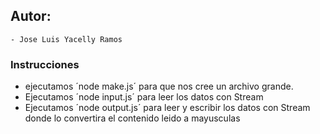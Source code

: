 ## Autor:
    - Jose Luis Yacelly Ramos

### Instrucciones
- ejecutamos ´node make.js´ para que nos cree un archivo grande.
- Ejecutamos ´node input.js´ para leer los datos con Stream 
- Ejecutamos ´node output.js´ para leer y escribir los datos con Stream donde lo convertira el contenido leido a mayusculas 